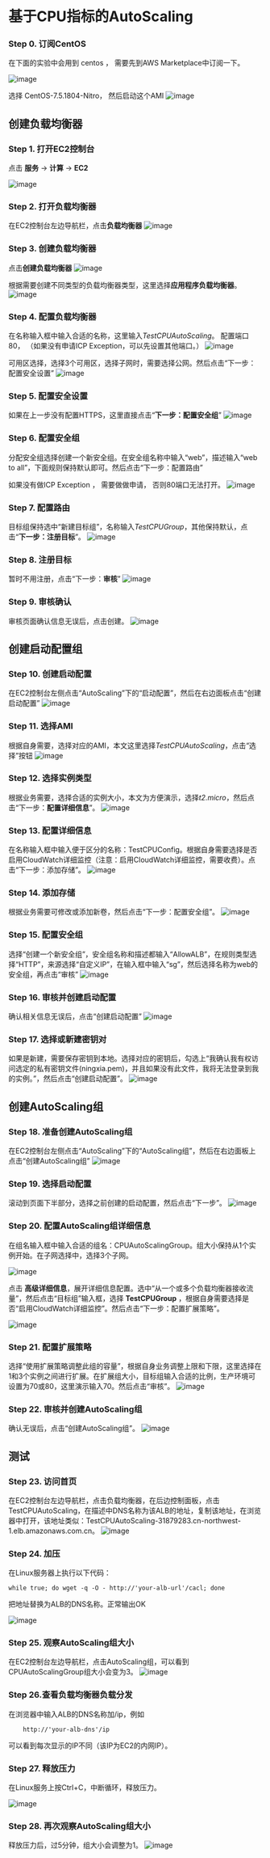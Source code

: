 # 基于CPU指标的AutoScaling 

### Step 0. 订阅CentOS

在下面的实验中会用到 centos ， 需要先到AWS Marketplace中订阅一下。 

![image](./image/00.png)

选择 CentOS-7.5.1804-Nitro， 然后启动这个AMI
![image](./image/00_1.png)

创建负载均衡器
-------------------------------

### Step 1. 打开EC2控制台

点击  **服务**  ->   **计算**  ->  **EC2** 

![image](./image/01.png)

### Step 2. 打开负载均衡器

在EC2控制台左边导航栏，点击**负载均衡器**
![image](./image/02.png)


### Step 3. 创建负载均衡器

点击**创建负载均衡器**
![image](./image/03_1.png)

根据需要创建不同类型的负载均衡器类型，这里选择**应用程序负载均衡器**。
![image](./image/03_2.png)


### Step 4. 配置负载均衡器

在名称输入框中输入合适的名称，这里输入*TestCPUAutoScaling*。
配置端口80， （如果没有申请ICP Exception，可以先设置其他端口。）
![image](./image/04_1.png)

可用区选择，选择3个可用区，选择子网时，需要选择公网。然后点击“下一步：配置安全设置”
![image](./image/04_2.png)



### Step 5. 配置安全设置

如果在上一步没有配置HTTPS，这里直接点击“**下一步：配置安全组**”
![image](./image/05.png)



### Step 6. 配置安全组

分配安全组选择创建一个新安全组。在安全组名称中输入“web”，描述输入“web to all”，下面规则保持默认即可。然后点击“下一步：配置路由”

如果没有做ICP  Exception ， 需要做做申请， 否则80端口无法打开。 
![image](./image/06.png)



### Step 7. 配置路由

目标组保持选中“新建目标组”，名称输入*TestCPUGroup*，其他保持默认，点击“**下一步：注册目标**”。
![image](./image/07.png)



### Step 8. 注册目标

暂时不用注册，点击“下一步：**审核**”
![image](./image/08.png)



### Step 9. 审核确认

审核页面确认信息无误后，点击创建。
![image](./image/09.png)


创建启动配置组
-------------------------------


### Step 10. 创建启动配置

在EC2控制台左侧点击“AutoScaling”下的“启动配置”，然后在右边面板点击“创建启动配置”
![image](./image/10.png)



### Step 11. 选择AMI

根据自身需要，选择对应的AMI，本文这里选择*TestCPUAutoScaling*，点击“选择”按钮
![image](./image/11.png)



### Step 12. 选择实例类型

根据业务需要，选择合适的实例大小，本文为方便演示，选择*t2.micro*，然后点击“下一步：**配置详细信息**”。
![image](./image/12.png)



### Step 13. 配置详细信息

在名称输入框中输入便于区分的名称：TestCPUConfig。根据自身需要选择是否启用CloudWatch详细监控（注意：启用CloudWatch详细监控，需要收费）。点击“下一步：添加存储”。
![image](./image/13.png)



### Step 14. 添加存储

根据业务需要可修改或添加新卷，然后点击“下一步：配置安全组”。
![image](./image/14.png)


### Step 15. 配置安全组

选择“创建一个新安全组”，安全组名称和描述都输入“AllowALB”，在规则类型选择“HTTP”，来源选择“自定义IP”，在输入框中输入“sg”，然后选择名称为web的安全组，再点击“审核”
![image](./image/15.png)


### Step 16. 审核并创建启动配置

确认相关信息无误后，点击“创建启动配置”
![image](./image/16.png)


### Step 17. 选择或新建密钥对

如果是新建，需要保存密钥到本地。选择对应的密钥后，勾选上“我确认我有权访问选定的私有密钥文件(ningxia.pem)，并且如果没有此文件，我将无法登录到我的实例。”，然后点击“创建启动配置”。
![image](./image/17.png)



创建AutoScaling组
-------------------------------


### Step 18. 准备创建AutoScaling组

在EC2控制台左侧点击“AutoScaling”下的“AutoScaling组”，然后在右边面板上点击“创建AutoScaling组”
![image](./image/18.png)


### Step 19. 选择启动配置

滚动到页面下半部分，选择之前创建的启动配置，然后点击“下一步”。
![image](./image/19.png)


### Step 20. 配置AutoScaling组详细信息

在组名输入框中输入合适的组名：CPUAutoScalingGroup。组大小保持从1个实例开始。在子网选择中，选择3个子网。


![image](./image/20_1.png)

点击 **高级详细信息**，展开详细信息配置。选中“从一个或多个负载均衡器接收流量”，然后点击“目标组”输入框，选择 **TestCPUGroup** ，根据自身需要选择是否“启用CloudWatch详细监控”。然后点击“下一步：配置扩展策略”。

![image](./image/20_2.png)


### Step 21. 配置扩展策略

选择“使用扩展策略调整此组的容量”，根据自身业务调整上限和下限，这里选择在1和3个实例之间进行扩展。在扩展组大小，目标组输入合适的比例，生产环境可设置为70或80，这里演示输入70。然后点击“审核”。
![image](./image/21.png)


### Step 22. 审核并创建AutoScaling组

确认无误后，点击“创建AutoScaling组”。
![image](./image/22.png)



测试
-------------------------------


### Step 23. 访问首页

在EC2控制台左边导航栏，点击负载均衡器，在后边控制面板，点击TestCPUAutoScaling，在描述中DNS名称为该ALB的地址，复制该地址，在浏览器中打开，该地址类似：TestCPUAutoScaling-31879283.cn-northwest-1.elb.amazonaws.com.cn。
![image](./image/23.png)



### Step 24. 加压

在Linux服务器上执行以下代码：
```shell script
while true; do wget -q -O - http://'your-alb-url'/cacl; done
```

把地址替换为ALB的DNS名称。正常输出OK


![image](./image/24.png)


### Step 25. 观察AutoScaling组大小

在EC2控制台左边导航栏，点击AutoScaling组，可以看到CPUAutoScalingGroup组大小会变为3。
![image](./image/25.png)



### Step 26.查看负载均衡器负载分发

在浏览器中输入ALB的DNS名称加/ip，例如
```shell script
    http://'your-alb-dns'/ip
```
 

可以看到每次显示的IP不同（该IP为EC2的内网IP）。



### Step 27. 释放压力

在Linux服务上按Ctrl+C，中断循环，释放压力。

![image](./image/27.png)



### Step 28. 再次观察AutoScaling组大小

释放压力后，过5分钟，组大小会调整为1。
![image](./image/28.png)

 











